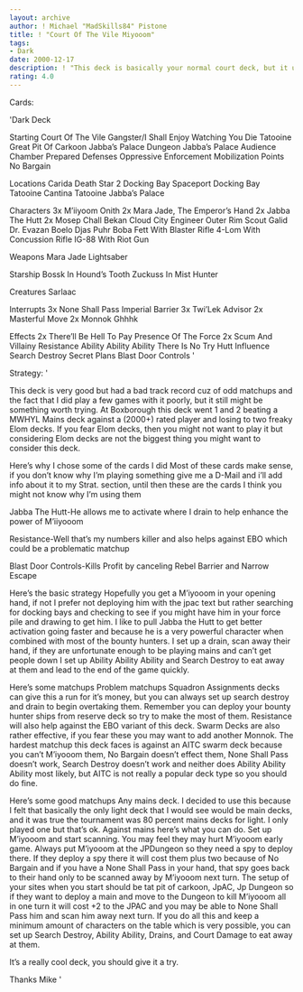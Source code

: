 ```yaml
---
layout: archive
author: ! Michael "MadSkills84" Pistone
title: ! "Court Of The Vile Miyooom"
tags:
- Dark
date: 2000-12-17
description: ! "This deck is basically your normal court deck, but it uses Miyooom to crush your opponenet if they are playing mains.  It is very cool."
rating: 4.0
---
```

Cards: 

'Dark Deck

Starting
Court Of The Vile Gangster/I Shall Enjoy Watching You Die
Tatooine Great Pit Of Carkoon
Jabba’s Palace Dungeon
Jabba’s Palace Audience Chamber
Prepared Defenses
Oppressive Enforcement
Mobilization Points
No Bargain

Locations
Carida
Death Star 2 Docking Bay
Spaceport Docking Bay
Tatooine Cantina
Tatooine Jabba’s Palace

Characters
3x M’iiyoom Onith
2x Mara Jade, The Emperor’s Hand
2x Jabba The Hutt
2x Mosep
Chall Bekan
Cloud City Engineer
Outer Rim Scout
Galid
Dr. Evazan
Boelo
Djas Puhr
Boba Fett With Blaster Rifle
4-Lom With Concussion Rifle
IG-88 With Riot Gun

Weapons
Mara Jade Lightsaber

Starship
Bossk In Hound’s Tooth
Zuckuss In Mist Hunter

Creatures
Sarlaac

Interrupts
3x None Shall Pass
Imperial Barrier
3x Twi’Lek Advisor
2x Masterful Move
2x Monnok
Ghhhk

Effects
2x There’ll Be Hell To Pay
Presence Of The Force
2x Scum And Villainy
Resistance
Ability Ability Ability
There Is No Try
Hutt Influence
Search Destroy
Secret Plans
Blast Door Controls
'

Strategy: '

This deck is very good but had a bad track record cuz of odd matchups and the fact that I did play a few games with it poorly, but it still might be something worth trying.  At Boxborough this deck went 1 and 2 beating a MWHYL Mains deck against a (2000+) rated player and losing to two freaky Elom decks.	If you fear Elom decks, then you might not want to play it but considering Elom decks are not the biggest thing you might want to consider this deck.

Here’s why I chose some of the cards I did
Most of these cards make sense, if you don’t know why I’m playing something give me a D-Mail and i’ll add info about it to my Strat. section, until then these are the cards I think you might not know why I’m using them

Jabba The Hutt-He allows me to activate where I drain to help enhance the power of M’iiyooom

Resistance-Well that’s my numbers killer and also helps against EBO which could be a problematic matchup

Blast Door Controls-Kills Profit by canceling Rebel Barrier and Narrow Escape

Here’s the basic strategy
Hopefully you get a M’iyooom in your opening hand, if not I prefer not deploying him with the jpac text but rather searching for docking bays and checking to see if you might have him in your force pile and drawing to get him.  I like to pull Jabba the Hutt to get better activation going faster and because he is a very powerful character when combined with most of the bounty hunters.  I set up a drain, scan away their hand, if they are unfortunate enough to be playing mains and can’t get people down I set up Ability Ability Ability and Search Destroy to eat away at them and lead to the end of the game quickly.

Here’s some matchups
Problem matchups
Squadron Assignments decks can give this a run for it’s money, but you can always set up search destroy and drain to begin overtaking them.  Remember you can deploy your bounty hunter ships from reserve deck so try to make the most of them.  Resistance will also help against the EBO variant of this deck.
Swarm Decks are also rather effective, if you fear these you may want to add another Monnok.
The hardest matchup this deck faces is against an AITC swarm deck because you can’t M’iyooom them, No Bargain doesn’t effect them, None Shall Pass doesn’t work, Search Destroy doesn’t work and neither does Ability Ability Ability most likely, but AITC is not really a popular deck type so you should do fine.

Here’s some good matchups
Any mains deck.  I decided to use this because I felt that basically the only light deck that I would see would be main decks, and it was true the tournament was 80 percent mains decks for light.  I only played one but that’s ok.  Against mains here’s what you can do.	Set up M’iyooom and start scanning.  You may feel they may hurt M’iyooom early game.	Always put M’iyooom at the JPDungeon so they need a spy to deploy there.	If they deploy a spy there it will cost them plus two because of No Bargain and if you have a None Shall Pass in your hand, that spy goes back to their hand only to be scanned away by M’iyooom next turn.  The setup of your sites when you start should be  tat pit of carkoon, JpAC, Jp Dungeon so if they want to deploy a main and move to the Dungeon to kill M’iyooom all in one turn it will cost +2 to the JPAC and you may be able to None Shall Pass him and scan him away next turn.  If you do all this and keep a minimum amount of characters on the table which is very possible, you can set up Search Destroy, Ability Ability, Drains, and Court Damage to eat away at them.

It’s a really cool deck, you should give it a try.

Thanks
Mike
'